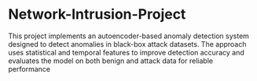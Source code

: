 # Network-Intrusion-Project
This project implements an autoencoder-based anomaly detection system designed to detect anomalies in black-box attack datasets. The approach uses  statistical and temporal features to improve detection accuracy and evaluates the model on both benign and attack data for reliable performance
